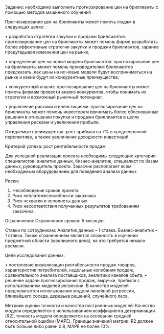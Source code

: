 Задание: необходимо выполнить прогнозирование цен на бриллианты с помощью методов машинного обучения

Прогнозирование цен на бриллианты может помочь людям в следующих целях:

•	разработка стратегий закупки и продажи бриллиантов: прогнозирование цен на бриллианты может помочь фирме разработать более эффективные стратегии закупки и продажи бриллиантов, заранее предугадывая изменения цен на рынке;

•	определение цен на новые модели бриллиантов: прогнозирование цен на бриллианты может помочь производителям бриллиантов предсказать, как цены на их новые модели будут восприниматься на рынке и какие будут их конкурентные преимущества;

•	конкурентный анализ: прогнозирование цен на бриллианты может помочь фирмам провести анализ конкурентов, чтобы понимать их стратегии и возможный рыночный потенциал;

•	управление рисками и инвестициями: прогнозирование цен на бриллианты может помочь инвесторам принимать более обоснованные решения в отношении покупки и продажи бриллиантов в целях управления рисками и увеличения прибыли.

Ожидаемые преимущества: рост прибыли на 7% в среднесрочной перспективе, а также увеличение доходности инвестиций

Критерий успеха: рост рентабельности продаж

Для успешной реализации проекта необходимы следующие категории специалистов: аналитик данных, бизнес-аналитик, специалист по базам данных, руководитель проекта.
Заказчик располагает всем необходимым оборудованием для поведения анализа данных

Риски:
1.	Несоблюдение сроков проекта
2.	Риск неплатежеспособности заказчика
3.	Риск нехватки и неполноты данных
4.	Риск несоответствия полученных результатов требованиям заказчика.

Ограничения:
Ограничение сроков: 6 месяцев.  

Ставки по сотрудникам:
Аналитик данных – 1 ставка.
Бизнес-аналитик – 1 ставка.
Также ограничением является сложность в изучении предметной области (ювелирного дела), на это требуется немало времени.

Цели исследования данных:

•	построение визуализации рентабельности продаж товаров, характеристик потребителей, недельные колебания продаж, сравнительного анализа поставщиков, аналитики каналов сбыта;
•	решение задачи прогнозирования продаж, выручки, прибыли с использованием моделей регрессии. В качестве моделей предполагается использование модели линейной регрессии, ближайшего соседа, деревьев решений, случайного леса.

Метрики оценки точности и качества построенных моделей:
Качество модели определяется с использованием коэффициента детерминации (R2), точность модели определяется на основании средней относительной ошибки (MAPE). 
Границы значений метрик: R2 должен быть больше либо равен 0.8, MAPE не более 10%.
